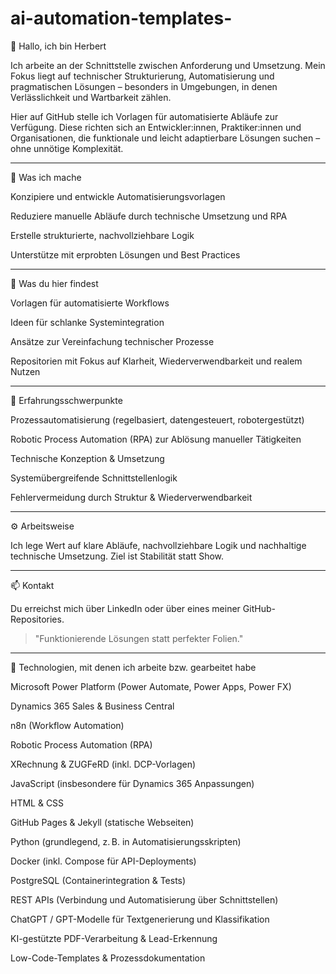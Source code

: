 # ai-automation-templates-

👋 Hallo, ich bin Herbert

Ich arbeite an der Schnittstelle zwischen Anforderung und Umsetzung. Mein Fokus liegt auf technischer Strukturierung, Automatisierung und pragmatischen Lösungen – besonders in Umgebungen, in denen Verlässlichkeit und Wartbarkeit zählen.

Hier auf GitHub stelle ich Vorlagen für automatisierte Abläufe zur Verfügung. Diese richten sich an Entwickler:innen, Praktiker:innen und Organisationen, die funktionale und leicht adaptierbare Lösungen suchen – ohne unnötige Komplexität.


---

🔧 Was ich mache

Konzipiere und entwickle Automatisierungsvorlagen

Reduziere manuelle Abläufe durch technische Umsetzung und RPA

Erstelle strukturierte, nachvollziehbare Logik

Unterstütze mit erprobten Lösungen und Best Practices



---

📁 Was du hier findest

Vorlagen für automatisierte Workflows

Ideen für schlanke Systemintegration

Ansätze zur Vereinfachung technischer Prozesse

Repositorien mit Fokus auf Klarheit, Wiederverwendbarkeit und realem Nutzen



---

🧠 Erfahrungsschwerpunkte

Prozessautomatisierung (regelbasiert, datengesteuert, robotergestützt)

Robotic Process Automation (RPA) zur Ablösung manueller Tätigkeiten

Technische Konzeption & Umsetzung

Systemübergreifende Schnittstellenlogik

Fehlervermeidung durch Struktur & Wiederverwendbarkeit



---

⚙️ Arbeitsweise

Ich lege Wert auf klare Abläufe, nachvollziehbare Logik und nachhaltige technische Umsetzung. Ziel ist Stabilität statt Show.


---

📫 Kontakt

Du erreichst mich über LinkedIn oder über eines meiner GitHub-Repositories.

> "Funktionierende Lösungen statt perfekter Folien."




---

🧰 Technologien, mit denen ich arbeite bzw. gearbeitet habe

Microsoft Power Platform (Power Automate, Power Apps, Power FX)

Dynamics 365 Sales & Business Central

n8n (Workflow Automation)

Robotic Process Automation (RPA)

XRechnung & ZUGFeRD (inkl. DCP-Vorlagen)

JavaScript (insbesondere für Dynamics 365 Anpassungen)

HTML & CSS

GitHub Pages & Jekyll (statische Webseiten)

Python (grundlegend, z. B. in Automatisierungsskripten)

Docker (inkl. Compose für API-Deployments)

PostgreSQL (Containerintegration & Tests)

REST APIs (Verbindung und Automatisierung über Schnittstellen)

ChatGPT / GPT-Modelle für Textgenerierung und Klassifikation

KI-gestützte PDF-Verarbeitung & Lead-Erkennung

Low-Code-Templates & Prozessdokumentation


